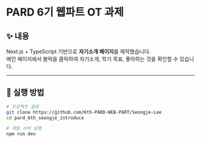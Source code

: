 # PARD 6기 웹파트 OT 과제

## ✨ 내용
Next.js + TypeScript 기반으로 **자기소개 페이지**를 제작했습니다.  
메인 페이지에서 블럭을 클릭하여 자기소개, 학기 목표, 좋아하는 것을 확인할 수 있습니다.  

---

## 🚀 실행 방법
```bash
# 프로젝트 클론
git clone https://github.com/6th-PARD-WEB-PART/Seongje-Lee
cd pard_6th_seongje_introduce

# 개발 서버 실행
npm run dev
